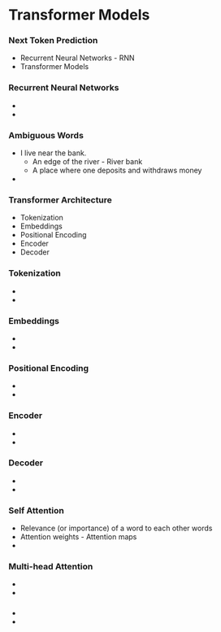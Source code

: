 # Transformer Models

### Next Token Prediction
- Recurrent Neural Networks - RNN
- Transformer Models

### Recurrent Neural Networks
-
-

### Ambiguous Words
- I live near the bank.
  - An edge of the river - River bank
  - A place where one deposits and withdraws money 
-

### Transformer Architecture
- Tokenization
- Embeddings
- Positional Encoding
- Encoder
- Decoder

### Tokenization
-
-

### Embeddings
- 
-

### Positional Encoding
-
-

### Encoder
-
-

### Decoder
-
-

### Self Attention
- Relevance (or importance) of a word to each other words
- Attention weights - Attention maps
-

### Multi-head Attention
-
-

###
-
-
